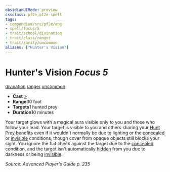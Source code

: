 ```yaml
---
obsidianUIMode: preview
cssclass: pf2e,pf2e-spell
tags:
- compendium/src/pf2e/apg
- spell/focus/5
- trait/school/divination
- trait/class/ranger
- trait/rarity/uncommon
aliases: ["Hunter's Vision"]
---
```

# Hunter's Vision *Focus 5*   
[divination](divination.md)  [ranger](rules/traits/ranger.md)  [uncommon](uncommon.md)  

- **Cast** [>](chapter-9-playing-the-game.md#Actions "Single Action") 
- **Range**30 foot
- **Targets**1 hunted prey
- **Duration**10 minutes

Your target glows with a magical aura visible only to you and those who follow your lead. Your target is visible to you and others sharing your [Hunt Prey](hunt-prey.md) benefits even if it wouldn't normally be due to lighting or the [concealed](conditions.md#Concealed) or [invisible](conditions.md#Invisible) conditions, though cover from opaque objects still blocks your sight. You ignore the flat check against the target due to the [concealed](conditions.md#Concealed) condition, and the target isn't automatically [hidden](conditions.md#Hidden) from you due to darkness or being [invisible](conditions.md#Invisible).

*Source: Advanced Player's Guide p. 235*